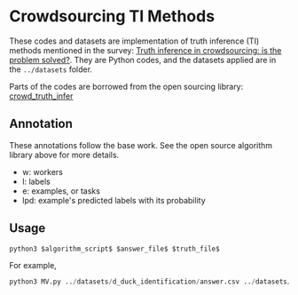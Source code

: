 # Crowdsourcing TI Methods

These codes and datasets are implementation of truth inference (TI) methods mentioned in the survey: [Truth inference in crowdsourcing: is the problem solved?](https://doi.org/10.14778/3055540.3055547). They are Python codes, and the datasets applied are in the `../datasets` folder.

Parts of the codes are borrowed from the open sourcing library: [crowd_truth_infer](https://github.com/zhydhkcws/crowd_truth_infer)

## Annotation

These annotations follow the base work. See the open source algorithm library above for more details.

- w: workers
- l: labels
- e: examples, or tasks
- lpd: example's predicted labels with its probability

## Usage

``` python
python3 $algorithm_script$ $answer_file$ $truth_file$
```

For example, 

``` python
python3 MV.py ../datasets/d_duck_identification/answer.csv ../datasets/d_duck_identification/truth.csv
```